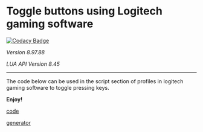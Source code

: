 # Toggle buttons using Logitech gaming software

[![Codacy Badge](https://api.codacy.com/project/badge/Grade/6a099c5490704c52abd7043d0ad00a2b)](https://app.codacy.com/app/tom.k.hipwell/logitech-toggle-keys?utm_source=github.com&utm_medium=referral&utm_content=Douile/logitech-toggle-keys&utm_campaign=Badge_Grade_Dashboard)

_Version 8.97.88_

_LUA API Version 8.45_

---

The code below can be used in the script section of profiles in logitech gaming software to toggle pressing keys.

**Enjoy!**

[code](/code.lua)

[generator](https://douile.github.io/logitech-toggle-keys/generator.html)
